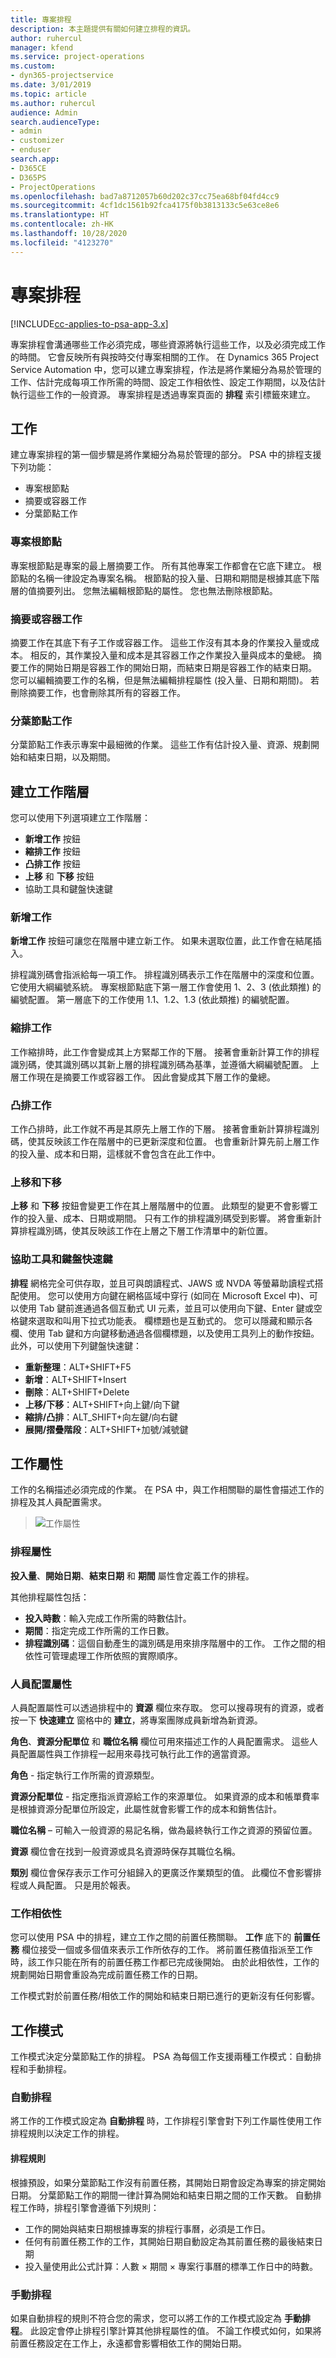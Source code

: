 ```yaml
---
title: 專案排程
description: 本主題提供有關如何建立排程的資訊。
author: ruhercul
manager: kfend
ms.service: project-operations
ms.custom:
- dyn365-projectservice
ms.date: 3/01/2019
ms.topic: article
ms.author: ruhercul
audience: Admin
search.audienceType:
- admin
- customizer
- enduser
search.app:
- D365CE
- D365PS
- ProjectOperations
ms.openlocfilehash: bad7a8712057b60d202c37cc75ea68bf04fd4cc9
ms.sourcegitcommit: 4cf1dc1561b92fca4175f0b3813133c5e63ce8e6
ms.translationtype: HT
ms.contentlocale: zh-HK
ms.lasthandoff: 10/28/2020
ms.locfileid: "4123270"
---
```

# <a name="project-schedules"></a>專案排程 

[!INCLUDE[cc-applies-to-psa-app-3.x](../includes/cc-applies-to-psa-app-3x.md)]

專案排程會溝通哪些工作必須完成，哪些資源將執行這些工作，以及必須完成工作的時間。 它會反映所有與按時交付專案相關的工作。 在 Dynamics 365 Project Service Automation 中，您可以建立專案排程，作法是將作業細分為易於管理的工作、估計完成每項工作所需的時間、設定工作相依性、設定工作期間，以及估計執行這些工作的一般資源。 專案排程是透過專案頁面的 **排程** 索引標籤來建立。
 
## <a name="tasks"></a>工作

建立專案排程的第一個步驟是將作業細分為易於管理的部分。 PSA 中的排程支援下列功能：

- 專案根節點
- 摘要或容器工作
- 分葉節點工作

### <a name="project-root-node"></a>專案根節點

專案根節點是專案的最上層摘要工作。 所有其他專案工作都會在它底下建立。 根節點的名稱一律設定為專案名稱。 根節點的投入量、日期和期間是根據其底下階層的值摘要列出。 您無法編輯根節點的屬性。 您也無法刪除根節點。

### <a name="summary-or-container-tasks"></a>摘要或容器工作 

摘要工作在其底下有子工作或容器工作。 這些工作沒有其本身的作業投入量或成本。 相反的，其作業投入量和成本是其容器工作之作業投入量與成本的彙總。 摘要工作的開始日期是容器工作的開始日期，而結束日期是容器工作的結束日期。 您可以編輯摘要工作的名稱，但是無法編輯排程屬性 (投入量、日期和期間)。 若刪除摘要工作，也會刪除其所有的容器工作。

### <a name="leaf-node-tasks"></a>分葉節點工作

分葉節點工作表示專案中最細微的作業。 這些工作有估計投入量、資源、規劃開始和結束日期，以及期間。
 
## <a name="creating-a-task-hierarchy"></a>建立工作階層

您可以使用下列選項建立工作階層：

- **新增工作** 按鈕
- **縮排工作** 按鈕
- **凸排工作** 按鈕
- **上移** 和 **下移** 按鈕
- 協助工具和鍵盤快速鍵

### <a name="add-task"></a>新增工作

**新增工作** 按鈕可讓您在階層中建立新工作。 如果未選取位置，此工作會在結尾插入。 

排程識別碼會指派給每一項工作。 排程識別碼表示工作在階層中的深度和位置。 它使用大綱編號系統。 專案根節點底下第一層工作會使用 1、2、3 (依此類推) 的編號配置。 第一層底下的工作使用 1.1、1.2、1.3 (依此類推) 的編號配置。

### <a name="indent-task"></a>縮排工作

工作縮排時，此工作會變成其上方緊鄰工作的下層。 接著會重新計算工作的排程識別碼，使其識別碼以其新上層的排程識別碼為基準，並遵循大綱編號配置。 上層工作現在是摘要工作或容器工作。 因此會變成其下層工作的彙總。

### <a name="outdent-task"></a>凸排工作 

工作凸排時，此工作就不再是其原先上層工作的下層。 接著會重新計算排程識別碼，使其反映該工作在階層中的已更新深度和位置。 也會重新計算先前上層工作的投入量、成本和日期，這樣就不會包含在此工作中。

### <a name="move-up-and-move-down"></a>上移和下移 

**上移** 和 **下移** 按鈕會變更工作在其上層階層中的位置。 此類型的變更不會影響工作的投入量、成本、日期或期間。 只有工作的排程識別碼受到影響。 將會重新計算排程識別碼，使其反映該工作在上層之下層工作清單中的新位置。

### <a name="accessibility-and-keyboard-shortcuts"></a>協助工具和鍵盤快速鍵

**排程** 網格完全可供存取，並且可與朗讀程式、JAWS 或 NVDA 等螢幕助讀程式搭配使用。 您可以使用方向鍵在網格區域中穿行 (如同在 Microsoft Excel 中)、可以使用 Tab 鍵前進通過各個互動式 UI 元素，並且可以使用向下鍵、Enter 鍵或空格鍵來選取和叫用下拉式功能表。 欄標題也是互動式的。 您可以隱藏和顯示各欄、使用 Tab 鍵和方向鍵移動通過各個欄標題，以及使用工具列上的動作按鈕。 此外，可以使用下列鍵盤快速鍵：

- **重新整理**：ALT+SHIFT+F5
- **新增**：ALT+SHIFT+Insert
- **刪除**：ALT+SHIFT+Delete
- **上移/下移**：ALT+SHIFT+向上鍵/向下鍵
- **縮排/凸排**：ALT_SHIFT+向左鍵/向右鍵
- **展開/摺疊階段**：ALT+SHIFT+加號/減號鍵

## <a name="task-attributes"></a>工作屬性

工作的名稱描述必須完成的作業。 在 PSA 中，與工作相關聯的屬性會描述工作的排程及其人員配置需求。

> ![工作屬性](media/project-2.png)
 
### <a name="schedule-attributes"></a>排程屬性

**投入量**、**開始日期**、**結束日期** 和 **期間** 屬性會定義工作的排程。

其他排程屬性包括：

- **投入時數**：輸入完成工作所需的時數估計。 
- **期間**：指定完成工作所需的工作日數。
- **排程識別碼**：這個自動產生的識別碼是用來排序階層中的工作。 工作之間的相依性可管理處理工作所依照的實際順序。
 
### <a name="staffing-attributes"></a>人員配置屬性

人員配置屬性可以透過排程中的 **資源** 欄位來存取。 您可以搜尋現有的資源，或者按一下 **快速建立** 窗格中的 **建立**，將專案團隊成員新增為新資源。

**角色**、**資源分配單位** 和 **職位名稱** 欄位可用來描述工作的人員配置需求。 這些人員配置屬性與工作排程一起用來尋找可執行此工作的適當資源。

**角色** - 指定執行工作所需的資源類型。

**資源分配單位** - 指定應指派資源給工作的來源單位。 如果資源的成本和帳單費率是根據資源分配單位所設定，此屬性就會影響工作的成本和銷售估計。

**職位名稱** – 可輸入一般資源的易記名稱，做為最終執行工作之資源的預留位置。

**資源** 欄位會在找到一般資源或具名資源時保存其職位名稱。

**類別** 欄位會保存表示工作可分組歸入的更廣泛作業類型的值。 此欄位不會影響排程或人員配置。 只是用於報表。

### <a name="task-dependencies"></a>工作相依性 

您可以使用 PSA 中的排程，建立工作之間的前置任務關聯。 **工作** 底下的 **前置任務** 欄位接受一個或多個值來表示工作所依存的工作。 將前置任務值指派至工作時，該工作只能在所有的前置任務工作都已完成後開始。 由於此相依性，工作的規劃開始日期會重設為完成前置任務工作的日期。

工作模式對於前置任務/相依工作的開始和結束日期已進行的更新沒有任何影響。

## <a name="task-mode"></a>工作模式 

工作模式決定分葉節點工作的排程。 PSA 為每個工作支援兩種工作模式：自動排程和手動排程。

### <a name="auto-scheduling"></a>自動排程 
 
將工作的工作模式設定為 **自動排程** 時，工作排程引擎會對下列工作屬性使用工作排程規則以決定工作的排程。

#### <a name="scheduling-rules"></a>排程規則

根據預設，如果分葉節點工作沒有前置任務，其開始日期會設定為專案的排定開始日期。 分葉節點工作的期間一律計算為開始和結束日期之間的工作天數。 自動排程工作時，排程引擎會遵循下列規則：

- 工作的開始與結束日期根據專案的排程行事曆，必須是工作日。 
- 任何有前置任務工作的工作，其開始日期自動設定為其前置任務的最後結束日期
- 投入量使用此公式計算：人數 × 期間 × 專案行事曆的標準工作日中的時數。

### <a name="manual-scheduling"></a>手動排程

如果自動排程的規則不符合您的需求，您可以將工作的工作模式設定為 **手動排程**。 此設定會停止排程引擎計算其他排程屬性的值。 不論工作模式如何，如果將前置任務設定在工作上，永遠都會影響相依工作的開始日期。
